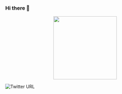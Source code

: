 ### Hi there 👋
<div id="header" align="center">
  <img src="https://media.giphy.com/media/102h4wsmCG2s12/giphy.gif" width="200"/>
</div>

![Twitter URL](https://img.shields.io/twitter/url?style=social&url=https%3A%2F%2Ftwitter.com%2FMarco02351182)
